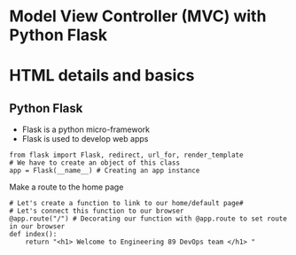 # Model View Controller (MVC) with Python Flask
# HTML details and basics

## Python Flask
- Flask is a python micro-framework
- Flask is used to develop web apps
````
from flask import Flask, redirect, url_for, render_template
# We have to create an object of this class
app = Flask(__name__) # Creating an app instance
````
Make a route to the home page
```
# Let's create a function to link to our home/default page#
# Let's connect this function to our browser
@app.route("/") # Decorating our function with @app.route to set route in our browser
def index():
    return "<h1> Welcome to Engineering 89 DevOps team </h1> "
```